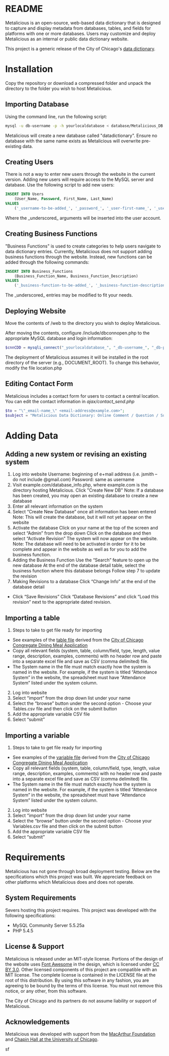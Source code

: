 README
======
Metalicious is an open-source, web-based data dictionary that is designed to capture and display metadata from databases, tables, and fields for platforms with one or more databases. Users may customize and deploy Metalicious as an internal or public data dictionary website.

This project is a generic release of the City of Chicago's [data dictionary](http://datadictionary.cityofchicago.org).

Installation
============
Copy the repository or download a compressed folder and unpack the directory to the folder you wish to host Metalicious.

Importing Database
------------------
Using the command line, run the following script:
```bash
mysql -u db-username -p -h yourlocaldatabase < database/Metalicious_DB.sql
```
Metalicious will create a new database called "datadictionary". Ensure no database with the same name exists as Metalicious will overwrite pre-existing data.


Creating Users
--------------
There is not a way to enter new users through the website in the current version. Adding new users will require access to the MySQL server and database. Use the following script to add new users:
```sql
INSERT INTO Users
	(User_Name, Password, First_Name, Last_Name)
VALUES
	('_username-to-be-added_', '_password_', '_user-first-name_', '_user-last-name_');
```
Where the \_underscored\_ arguments will be inserted into the user account.

Creating Business Functions
---------------------------
"Business Functions" is used to create categories to help users navigate to data dictionary entries. Currently, Metalicious does not support adding business functions through the website. Instead, new functions can be added through the following commands:
```sql
INSERT INTO Business_Functions
	(Business_Function_Name, Business_Function_Description)
VALUES
	('_business-function-to-be-added_', '_business-function-description_');
```
The \_underscored\_ entries may be modified to fit your needs.

Deploying Website
-----------------
Move the contents of /web to the directory you wish to deploy Metalicious.

After moving the contents, configure /include/dbconnopen.php to the appropriate MySQL database and login information:
```php
$cnnCDD = mysqli_connect("_yourlocaldatabase_", "_db-username_", "_db-password_")
```

The deployment of Metalicious assumes it will be installed in the root directory of the server (e.g., DOCUMENT_ROOT). To change this behavior, modify the file location.php 

Editing Contact Form
--------------------
Metalicious includes a contact form for users to contact a central location. You can edit the contact information in _ajax/contact_send.php_ 
```php
$to = "\"_email-name_\" <email-address@example.com>";
$subject = "Metalicious Data Dictionary: Online Comment / Question / Suggestion";
```

Adding Data
===========

Adding a new system or revising an existing system
-------------------
1.	Log into website
	Username: beginning of e+mail address (i.e. jsmith – do not include @gmail.com)
	Password: same as username
2.	Visit example.com/database_info.php, where example.com is the directory hosting Metalicious. Click "Create New DB"
	Note: If a database has been created, you may open an existing database to create a new database
3.	Enter all relevant information on the system 
4.	Select “Create New Database” once all information has been entered
	Note: This will create the database, but it will not yet appear on the website
5.	Activate the database 
	Click on your name at the top of the screen and select “Admin” from the drop down
	Click on the database and then select “Activate Revision”
	The system will now appear on the website.  Note: The database will need to be activated in order for it to be complete and appear in the website as well as for you to add the business function.
6.	Adding the Business Function
	Use the “Search” feature to open up the new database
	At the end of the database detail table, select the business function where this database belongs
	Follow step 7 to update the revision
7.	Making Revisions to a database
	Click “Change Info” at the end of the database detail 
+	Click “Save Revisions”
	Click “Database Revisions” and click “Load this revision” next to the appropriate dated revision.


Importing a table
-----------------
1.	Steps to take to get file ready for importing
+	See examples of the [table file](data-examples/CongregateDiningMealCount_tables.csv) derived from the [City of Chicago Congregate Dining Meal Application](http://datadictionary.cityofchicago.org/database_info.php?database_id=58)
+	Copy all relevant fields (system, table, column/field, type, length, value range, description, examples, comments) with no header row and paste into a separate excel file and save as CSV (comma delimited) file.
+	The System name in the file must match exactly how the system is named in the website.  For example, if the system is titled “Attendance System” in the website, the spreadsheet must have “Attendance System” listed under the system column.
2.	Log into website
3.	Select “import” from the drop down list under your name 
4.	Select the “browse” button under the second option - Choose your Tables.csv file and then click on the submit button
5.	Add the appropriate variable CSV file
6.	Select “submit”


Importing a variable
---------------------
1.	Steps to take to get file ready for importing
+	See examples of the [variable file](data-examples/CongregateDiningMealCount_variables.csv) derived from the [City of Chicago Congregate Dining Meal Application](http://datadictionary.cityofchicago.org/database_info.php?database_id=58)
+	Copy all relevant fields (system, table, column/field, type, length, value range, description, examples, comments) with no header row and paste into a separate excel file and save as CSV (comma delimited) file.
+	The System name in the file must match exactly how the system is named in the website.  For example, if the system is titled “Attendance System” in the website, the spreadsheet must have “Attendance System” listed under the system column.
2.	Log into website
3.	Select “import” from the drop down list under your name 
4.	Select the “browse” button under the second option - Choose your Variables.csv file and then click on the submit button
5.	Add the appropriate variable CSV file
6.	Select “submit”



Requirements
============

Metalicious has not gone through broad deployment testing. Below are the specifications which this project was built. We appreciate feedback on other platforms which Metalicious does and does not operate.

System Requirements
-------------------
Severs hosting this project requires. This project was developed with the following specifications:
+ MySQL Community Server 5.5.25a
+ PHP 5.4.5

License & Support
-----------------

Metalicious is released under an MIT-style license. Portions of the design of the website uses [Font Awesome](http://fortawesome.github.com/Font-Awesome/) in the design, which is licensed under [CC BY 3.0](http://creativecommons.org/licenses/by/3.0/). Other licensed components of this project are compatible with an MIT license. The complete license is contained in the LICENSE file at the root of this distribution. By using this software in any fashion, you are agreeing to be bound by the terms of this license. You must not remove this notice, or any other, from this software.

The City of Chicago and its partners do not assume liability or support of Metalicious.

Acknowledgements
----------------

Metalicious was developed with support from the [MacArthur Foundation](http://www.macfound.org/) and [Chapin Hall at the University of Chicago](http://www.chapinhall.org/).


sf

